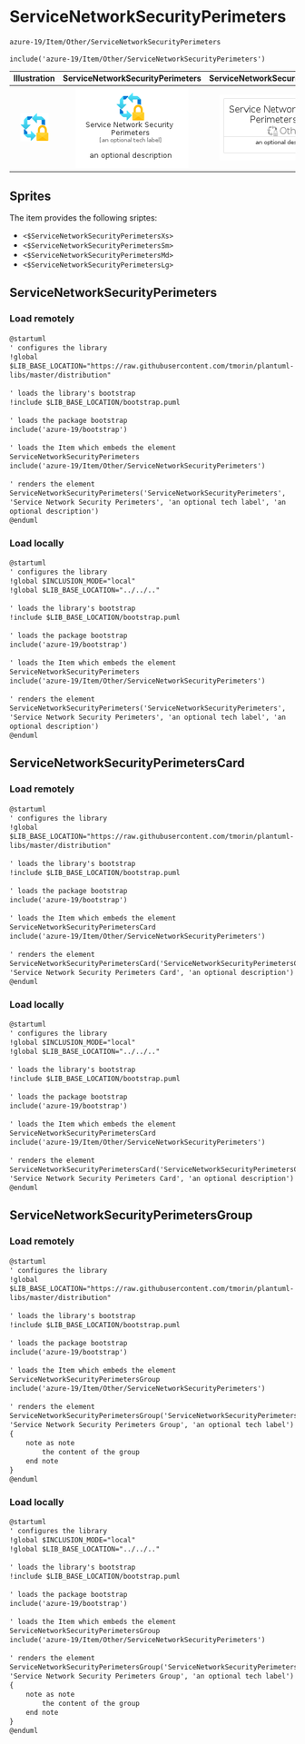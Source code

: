 # ServiceNetworkSecurityPerimeters


```text
azure-19/Item/Other/ServiceNetworkSecurityPerimeters
```

```text
include('azure-19/Item/Other/ServiceNetworkSecurityPerimeters')
```



| Illustration | ServiceNetworkSecurityPerimeters | ServiceNetworkSecurityPerimetersCard | ServiceNetworkSecurityPerimetersGroup |
| :---: | :---: | :---: | :---: |
| ![illustration for Illustration](../../../azure-19/Item/Other/ServiceNetworkSecurityPerimeters.png) | ![illustration for ServiceNetworkSecurityPerimeters](../../../azure-19/Item/Other/ServiceNetworkSecurityPerimeters.Local.png) | ![illustration for ServiceNetworkSecurityPerimetersCard](../../../azure-19/Item/Other/ServiceNetworkSecurityPerimetersCard.Local.png) | ![illustration for ServiceNetworkSecurityPerimetersGroup](../../../azure-19/Item/Other/ServiceNetworkSecurityPerimetersGroup.Local.png) |



## Sprites
The item provides the following sriptes:

- `<$ServiceNetworkSecurityPerimetersXs>`
- `<$ServiceNetworkSecurityPerimetersSm>`
- `<$ServiceNetworkSecurityPerimetersMd>`
- `<$ServiceNetworkSecurityPerimetersLg>`





## ServiceNetworkSecurityPerimeters

### Load remotely
```plantuml
@startuml
' configures the library
!global $LIB_BASE_LOCATION="https://raw.githubusercontent.com/tmorin/plantuml-libs/master/distribution"

' loads the library's bootstrap
!include $LIB_BASE_LOCATION/bootstrap.puml

' loads the package bootstrap
include('azure-19/bootstrap')

' loads the Item which embeds the element ServiceNetworkSecurityPerimeters
include('azure-19/Item/Other/ServiceNetworkSecurityPerimeters')

' renders the element
ServiceNetworkSecurityPerimeters('ServiceNetworkSecurityPerimeters', 'Service Network Security Perimeters', 'an optional tech label', 'an optional description')
@enduml
```

### Load locally
```plantuml
@startuml
' configures the library
!global $INCLUSION_MODE="local"
!global $LIB_BASE_LOCATION="../../.."

' loads the library's bootstrap
!include $LIB_BASE_LOCATION/bootstrap.puml

' loads the package bootstrap
include('azure-19/bootstrap')

' loads the Item which embeds the element ServiceNetworkSecurityPerimeters
include('azure-19/Item/Other/ServiceNetworkSecurityPerimeters')

' renders the element
ServiceNetworkSecurityPerimeters('ServiceNetworkSecurityPerimeters', 'Service Network Security Perimeters', 'an optional tech label', 'an optional description')
@enduml
```

## ServiceNetworkSecurityPerimetersCard

### Load remotely
```plantuml
@startuml
' configures the library
!global $LIB_BASE_LOCATION="https://raw.githubusercontent.com/tmorin/plantuml-libs/master/distribution"

' loads the library's bootstrap
!include $LIB_BASE_LOCATION/bootstrap.puml

' loads the package bootstrap
include('azure-19/bootstrap')

' loads the Item which embeds the element ServiceNetworkSecurityPerimetersCard
include('azure-19/Item/Other/ServiceNetworkSecurityPerimeters')

' renders the element
ServiceNetworkSecurityPerimetersCard('ServiceNetworkSecurityPerimetersCard', 'Service Network Security Perimeters Card', 'an optional description')
@enduml
```

### Load locally
```plantuml
@startuml
' configures the library
!global $INCLUSION_MODE="local"
!global $LIB_BASE_LOCATION="../../.."

' loads the library's bootstrap
!include $LIB_BASE_LOCATION/bootstrap.puml

' loads the package bootstrap
include('azure-19/bootstrap')

' loads the Item which embeds the element ServiceNetworkSecurityPerimetersCard
include('azure-19/Item/Other/ServiceNetworkSecurityPerimeters')

' renders the element
ServiceNetworkSecurityPerimetersCard('ServiceNetworkSecurityPerimetersCard', 'Service Network Security Perimeters Card', 'an optional description')
@enduml
```

## ServiceNetworkSecurityPerimetersGroup

### Load remotely
```plantuml
@startuml
' configures the library
!global $LIB_BASE_LOCATION="https://raw.githubusercontent.com/tmorin/plantuml-libs/master/distribution"

' loads the library's bootstrap
!include $LIB_BASE_LOCATION/bootstrap.puml

' loads the package bootstrap
include('azure-19/bootstrap')

' loads the Item which embeds the element ServiceNetworkSecurityPerimetersGroup
include('azure-19/Item/Other/ServiceNetworkSecurityPerimeters')

' renders the element
ServiceNetworkSecurityPerimetersGroup('ServiceNetworkSecurityPerimetersGroup', 'Service Network Security Perimeters Group', 'an optional tech label') {
    note as note
        the content of the group
    end note
}
@enduml
```

### Load locally
```plantuml
@startuml
' configures the library
!global $INCLUSION_MODE="local"
!global $LIB_BASE_LOCATION="../../.."

' loads the library's bootstrap
!include $LIB_BASE_LOCATION/bootstrap.puml

' loads the package bootstrap
include('azure-19/bootstrap')

' loads the Item which embeds the element ServiceNetworkSecurityPerimetersGroup
include('azure-19/Item/Other/ServiceNetworkSecurityPerimeters')

' renders the element
ServiceNetworkSecurityPerimetersGroup('ServiceNetworkSecurityPerimetersGroup', 'Service Network Security Perimeters Group', 'an optional tech label') {
    note as note
        the content of the group
    end note
}
@enduml
```

